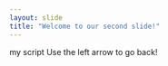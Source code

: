 ```yaml
---
layout: slide
title: "Welcome to our second slide!"
---
```

my script
Use the left arrow to go back!
